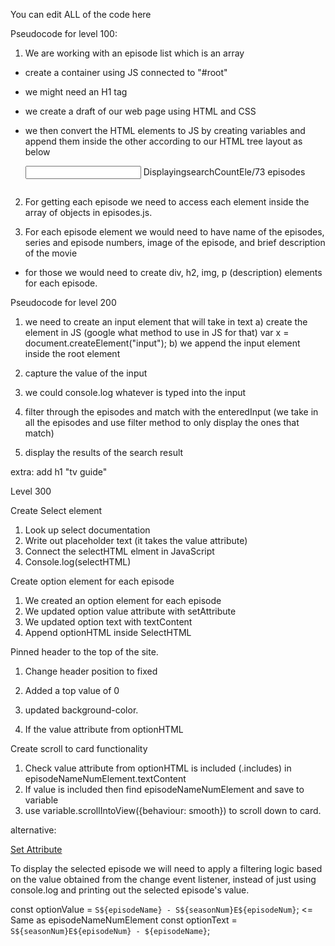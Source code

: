 You can edit ALL of the code here

Pseudocode for level 100:

1. We are working with an episode list which is an array

- create a container using JS connected to "#root"
- we might need an H1 tag
- we create a draft of our web page using HTML and CSS
- we then convert the HTML elements to JS by creating variables and append them inside the other according to our HTML tree layout as below

  <input id="search-input"/>
  <span class="search-result-info">Displaying<span class="serach-count">searchCountEle</span>/73 episodes</span>
  <div id="root">
    <div class="cards-container">
      <div class="episode-info-card">
        <span class="episode-name-num-holder">
          <p class="episode-name-num-text"></p>
        </span>
        <div class="">
          <img class= "medium-img" src="">
        </div>
        <div class="episode-description-container">
          <p class="episode-description"></p>
        </div>
      </div>
    </div>
  </div>

2. For getting each episode we need to access each element inside the array of objects in episodes.js.

3. For each episode element we would need to have name of the episodes, series and episode numbers, image of the episode, and brief description of the movie

- for those we would need to create div, h2, img, p (description) elements for each episode.

Pseudocode for level 200

1. we need to create an input element that will take in text
   a) create the element in JS (google what method to use in JS for that)
   var x = document.createElement("input");
   b) we append the input element inside the root element

2. capture the value of the input
3. we could console.log whatever is typed into the input
4. filter through the episodes and match with the enteredInput (we take in all the episodes and use filter method to only display the ones that match)
5. display the results of the search result

extra: add h1 "tv guide"

Level 300

Create Select element

1. Look up select documentation
2. Write out placeholder text (it takes the value attribute)
3. Connect the selectHTML elment in JavaScript
4. Console.log(selectHTML)

Create option element for each episode

1. We created an option element for each episode
2. We updated option value attribute with setAttribute
3. We updated option text with textContent
4. Append optionHTML inside SelectHTML

Pinned header to the top of the site.

1. Change header position to fixed
2. Added a top value of 0
3. updated background-color.

4. If the value attribute from optionHTML

Create scroll to card functionality

1. Check value attribute from optionHTML is included (.includes) in episodeNameNumElement.textContent
2. If value is included then find episodeNameNumElement and save to variable
3. use variable.scrollIntoView({behaviour: smooth}) to scroll down to card.

alternative:

[Set Attribute](<https://www.javatpoint.com/javascript-setattribute#:~:text=%E2%86%92%20%E2%86%90%20prev-,JavaScript%20setAttribute(),update%20the%20existing%20attribute's%20value.>)

To display the selected episode we will need to apply a filtering logic based on the value obtained from the change event listener, instead of just using console.log and printing out the selected episode's value.

const optionValue = `S${episodeName} - S${seasonNum}E${episodeNum}`; <= Same as episodeNameNumElement
const optionText = `S${seasonNum}E${episodeNum} - ${episodeName}`;
